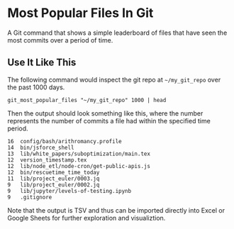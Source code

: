 # Most Popular Files In Git

A Git command that shows a simple leaderboard of files that have seen the most commits over a period of time.

## Use It Like This

The following command would inspect the git repo at `~/my_git_repo` over the past 1000 days.

```
git_most_popular_files "~/my_git_repo" 1000 | head
```

Then the output should look something like this, 
where the number represents the number of commits 
a file had within the specified time period.

```
16  config/bash/arithromancy.profile
14  bin/jsforce_shell
13  lib/white_papers/suboptimization/main.tex
12  version_timestamp.tex
12  lib/node_etl/node-cron/get-public-apis.js
12  bin/rescuetime_time_today
11  lib/project_euler/0003.jq
9   lib/project_euler/0002.jq
9   lib/jupyter/levels-of-testing.ipynb
9   .gitignore

```

Note that the output is TSV and thus can be imported directly into Excel or Google Sheets for further exploration and visualiztion.

